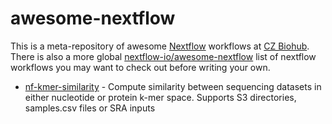 # awesome-nextflow


This is a meta-repository of awesome [Nextflow](http://nextflow.io) workflows at [CZ Biohub](http://czbiohub.org/). There is also a more global [nextflow-io/awesome-nextflow](https://github.com/nextflow-io/awesome-nextflow) list of nextflow workflows you may want to check out before writing your own.

- [nf-kmer-similarity](https://github.com/czbiohub/nf-kmer-similarity) - Compute similarity between sequencing datasets in either nucleotide or protein k-mer space. Supports S3 directories, samples.csv files or SRA inputs
